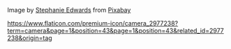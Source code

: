 Image by <a href="https://pixabay.com/users/wanderercreative-855399/?utm_source=link-attribution&amp;utm_medium=referral&amp;utm_campaign=image&amp;utm_content=973460">Stephanie Edwards</a> from <a href="https://pixabay.com//?utm_source=link-attribution&amp;utm_medium=referral&amp;utm_campaign=image&amp;utm_content=973460">Pixabay</a>

https://www.flaticon.com/premium-icon/camera_2977238?term=camera&page=1&position=43&page=1&position=43&related_id=2977238&origin=tag